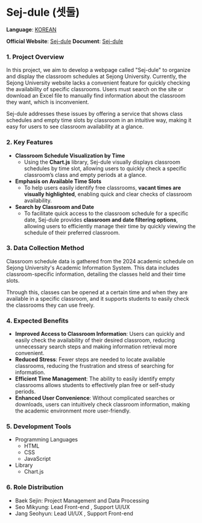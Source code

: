 # Sej-dule (셋둘)

**Language**: [KOREAN](README_KOR.md)

**Official Website**: [Sej-dule](https://24-2-sej-dule.github.io/Sej-dule/)
**Document**: [Sej-dule](https://sej-dule.readthedocs.io/)

### 1. Project Overview

In this project, we aim to develop a webpage called "Sej-dule" to organize and display the classroom schedules at Sejong University. Currently, the Sejong University website lacks a convenient feature for quickly checking the availability of specific classrooms. Users must search on the site or download an Excel file to manually find information about the classroom they want, which is inconvenient.

Sej-dule addresses these issues by offering a service that shows class schedules and empty time slots by classroom in an intuitive way, making it easy for users to see classroom availability at a glance.


### 2. Key Features

- **Classroom Schedule Visualization by Time**
    - Using the **Chart.js** library, Sej-dule visually displays classroom schedules by time slot, allowing users to quickly check a specific classroom’s class and empty periods at a glance.
- **Emphasis on Available Time Slots**
    - To help users easily identify free classrooms, **vacant times are visually highlighted**, enabling quick and clear checks of classroom availability.
- **Search by Classroom and Date**
    - To facilitate quick access to the classroom schedule for a specific date, Sej-dule provides **classroom and date filtering options**, allowing users to efficiently manage their time by quickly viewing the schedule of their preferred classroom.

### 3. Data Collection Method

Classroom schedule data is gathered from the 2024 academic schedule on Sejong University's Academic Information System. This data includes classroom-specific information, detailing the classes held and their time slots.

Through this, classes can be opened at a certain time and when they are available in a specific classroom, and it supports students to easily check the classrooms they can use freely.

### 4. Expected Benefits

- **Improved Access to Classroom Information**: Users can quickly and easily check the availability of their desired classroom, reducing unnecessary search steps and making information retrieval more convenient.
- **Reduced Stress**: Fewer steps are needed to locate available classrooms, reducing the frustration and stress of searching for information.
- **Efficient Time Management**: The ability to easily identify empty classrooms allows students to effectively plan free or self-study periods.
- **Enhanced User Convenience**: Without complicated searches or downloads, users can intuitively check classroom information, making the academic environment more user-friendly.

### 5. Development Tools

- Programming Languages
    - HTML
    - CSS
    - JavaScript
- Library
    - Chart.js

### 6. Role Distribution

- Baek Sejin: Project Management and Data Processing
- Seo Mikyung: Lead Front-end , Support UI/UX
- Jang Seohyun: Lead UI/UX , Support Front-end
